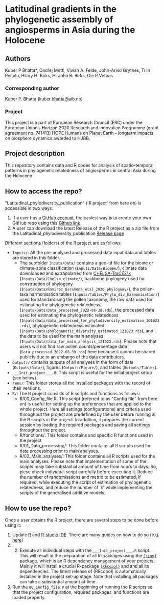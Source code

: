 # Latitudinal gradients in the phylogenetic assembly of angiosperms in Asia during the Holocene

## Authors
Kuber P Bhatta*, Ondřej Mottl, Vivian A. Felde, John-Arvid Grytnes, Triin Reitalu, Hilary H. Birks, H. John B. Birks, Ole R Vetaas

### Corresponding author
Kuber P. Bhatta (kuber.bhatta@uib.no)

### Project
This project is a part of European Research Council (ERC) under the European Union’s Horizon 2020 Research and Innovation Programme (grant agreement no. 741413) HOPE Humans on Planet Earth – longterm impacts on biosphere dynamics awarded to HJBB.

## Project description
This repository contains data and R codes for analysis of spatio-temporal patterns in phylogenetic relatedness of angiosperms in central Asia during the Holocene

## How to access the repo?
"Latitudinal_phylodiversity_publication" ('R project' from here on) is accessible in two ways:
1. If a user has a [GitHub account](https://github.com/), the easiest way is to create your own GitHub repo using this [Github link](https://github.com/HOPE-UIB-BIO/Latitudinal_phylodiversity_publication)
2. A user can download the latest Release of the R project as a zip file from the Latitudinal_phylodiversity_publication [Release page](https://github.com/HOPE-UIB-BIO/Latitudinal_phylodiversity_publication/releases/new)

Different sections (folders) of the R project are as follows:
- `Inputs/`: All the pre-analysed and processed data input data and tables are stored in this folder.
  - The subfolder `Inputs/Data/` contains a geo-tif file for the biome or climate-zone classification (`Inputs/Data/Biomes/`), climate data downloaded and extrapolatred from [CHELSA-TraCE21k](https://chelsa-climate.org/chelsa-trace21k/) (`Inputs/Data/Chelsa_climate/`), backbone phylogeny used for construction of phylogeny (`Inputs/Data/Ramirez_Barahona_etal_2020_phylogeny/`), the pollen-taxa harmonisation tables (`Inputs/Tables/Phylo_div_harmonisation/`) used for standardising the pollen taxonomy, the raw data used for estimating the phylogenetic relatedness (`Inputs/Data/Data_processed_2022-08-30.rds`), the processed data used for estimating the phylogenetic relatedness (`Inputs/Data/data_processed_for_phylodiversity_estimation_101023.rds`), phylogenetic relatedness estimated (`Inputs/Data/phylogenetic_diversity_estimated_121023.rds`), and the data to be used for the main analyses (`Inputs/Data/data_for_main_analysis_121023.rds`). 
Please note that users will not find raw pollen counts/percentage data (`Data_processed_2022-08-30.rds`) here because it cannot be shared publicly due to an embargo of the data contributors. 
- `Outputs/` contains outputs of all analyses in the form of data (`Outputs/Data/`), figures (`Outputs/Figure/`), and tables (`Outputs/Table/`).
- `___Init_project___.R`: This script is useful for the initial project setup (see below).
- `renv/`: This folder stores all the installed packages with the record of their versions.
- `R/`: The R project consists of R scripts and functions as follows:
  - R/00_Config_file.R: This script (referred to as "Config file" from here on) is useful for setting up the preferences that are applied to the whole project. Here all settings (configurations) and criteria used throughout the project are predefined by the user before running all the R scripts in the project. In addition, it prepares the current session by loading the required packages and saving all settings throughout the project.
  - R/functions/: This folder contains and specific R functions used in the project
  - R/01_Data_processing/: This folder contains all R scripts used for data processing prior to main analyses. 
  - R/02_Main_analyses/: This folder contains all R scripts used for the main analyses. Please note that implementation of some of the scripts maiy take substantial amount of time from hours to days. So, plese check individual script carefully before executing it. Reduce the number of randomisations and metric to be estimated, if required, while executing the script of estimation of phylogenetic relatedness, and reduce the number of 'k' while implementing the scripts of the generalised additive models.

## How to use the repo?
Once a user obtains the R project, there are several steps to be done before using it:

1. Update [R](https://en.wikipedia.org/wiki/R_(programming_language)) and [R-studio IDE](https://posit.co/products/open-source/rstudio/). There are many guides on how to do so (e.g. [here](https://jennhuck.github.io/workshops/install_update_R.html))
2. 2. Execute all individual steps with the `___Init_project___.R` script. This will result in the preparation of all R-packages using the [`{renv}` package](https://rstudio.github.io/renv/articles/renv.html), which is an R dependency management of your projects. Mainly it will install a crucial R-package [`{REcopol}`](https://github.com/HOPE-UIB-BIO/R-Ecopol-package) and and all its dependencies. The latest release of {REcopol} is automatically installed in the project set-up stage. Note that installing all packages can take a substantial amount of time.
3. Run the `00_Config_file.R` at the beginning of running the R scripts so that the project configuration, required packages, and functions are loaded properly.

